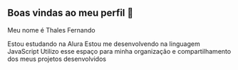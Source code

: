 ## Boas vindas ao meu perfil 👋

Meu nome é Thales Fernando

Estou estudando na Alura
Estou me desenvolvendo na linguagem JavaScript
Utilizo esse espaço para minha organização e compartilhamento dos meus projetos desenvolvidos
